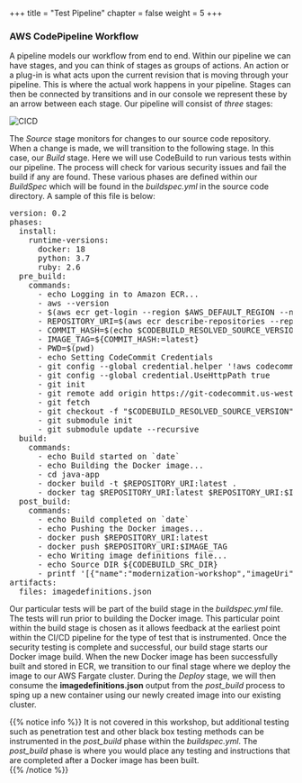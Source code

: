 +++
title = "Test Pipeline"
chapter = false
weight = 5
+++

### AWS CodePipeline Workflow

A pipeline models our workflow from end to end. Within our pipeline we can have stages, and you can think of stages as groups of actions. An action or a plug-in is what acts upon the current revision that is moving through your pipeline. This is where the actual work happens in your pipeline. Stages can then be connected by transitions and in our console we represent these by an arrow between each stage. Our pipeline will consist of *three* stages:

![CICD](/images/pipeline-view.png)

The *Source* stage monitors for changes to our source code repository. When a change is made, we will transition to the following stage. In this case, our *Build* stage. Here we will use CodeBuild to run various tests within our pipeline. The process will check for various security issues and fail the build if any are found. These various phases are defined within our *BuildSpec* which will be found in the *buildspec.yml* in the source code directory. A sample of this file is below:

<pre>
version: 0.2
phases:
  install:
    runtime-versions:
      docker: 18
      python: 3.7
      ruby: 2.6
  pre_build:
    commands:
      - echo Logging in to Amazon ECR...
      - aws --version
      - $(aws ecr get-login --region $AWS_DEFAULT_REGION --no-include-email)
      - REPOSITORY_URI=$(aws ecr describe-repositories --repository-name modernization-workshop --query=repositories[0].repositoryUri --output=text)
      - COMMIT_HASH=$(echo $CODEBUILD_RESOLVED_SOURCE_VERSION | cut -c 1-7)
      - IMAGE_TAG=${COMMIT_HASH:=latest}
      - PWD=$(pwd)   
      - echo Setting CodeCommit Credentials
      - git config --global credential.helper '!aws codecommit credential-helper $@'
      - git config --global credential.UseHttpPath true
      - git init
      - git remote add origin https://git-codecommit.us-west-2.amazonaws.com/v1/repos/modernization-workshop
      - git fetch
      - git checkout -f "$CODEBUILD_RESOLVED_SOURCE_VERSION"
      - git submodule init
      - git submodule update --recursive            
  build:
    commands:
      - echo Build started on `date`
      - echo Building the Docker image...
      - cd java-app
      - docker build -t $REPOSITORY_URI:latest .
      - docker tag $REPOSITORY_URI:latest $REPOSITORY_URI:$IMAGE_TAG
  post_build:
    commands:
      - echo Build completed on `date`
      - echo Pushing the Docker images...
      - docker push $REPOSITORY_URI:latest
      - docker push $REPOSITORY_URI:$IMAGE_TAG
      - echo Writing image definitions file...
      - echo Source DIR ${CODEBUILD_SRC_DIR}
      - printf '[{"name":"modernization-workshop","imageUri":"%s"}]' $REPOSITORY_URI:$IMAGE_TAG > ${CODEBUILD_SRC_DIR}/imagedefinitions.json
artifacts:
  files: imagedefinitions.json
</pre>

Our particular tests will be part of the build stage in the *buildspec.yml* file.  The tests will run prior to building the Docker image.  This particular point within the build stage is chosen as it allows feedback at the earliest point within the CI/CD pipeline for the type of test that is instrumented. Once the security testing is complete and successful, our build stage starts our Docker image build.  When the new Docker image has been successfully built and stored in ECR, we transition to our final stage where we deploy the image to our AWS Fargate cluster. During the *Deploy* stage, we will then consume the **imagedefinitions.json** output from the *post_build* process to sping up a new container using our newly created image into our existing cluster.

{{% notice info %}}
It is not covered in this workshop, but additional testing such as penetration test and other black box testing methods can be instrumented in the *post_build* phase within the *buildspec.yml*.  The *post_build* phase is where you would place any testing and instructions that are completed after a Docker image has been built.  
{{% /notice %}}
